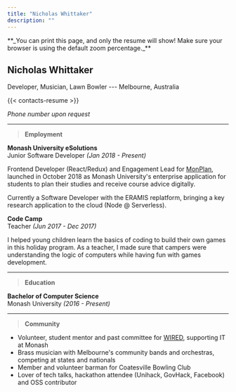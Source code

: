 ```yaml
---
title: "Nicholas Whittaker"
description: ""
---
```


<span class='hide-on-print'>
**_You can print this page, and only the resume will show! Make sure your browser is using the default zoom percentage._**
</span>

## <span>Nicholas Whittaker</span>

<span>Developer, Musician, Lawn Bowler --- Melbourne, Australia</span>

{{< contacts-resume >}}

<span>_Phone number upon request_</span>

---

> **Employment**

**Monash University eSolutions** \
Junior Software Developer _(Jan 2018 - Present)_

Frontend Developer (React/Redux) and Engagement Lead for [MonPlan](https://monplan.apps.monash.edu/), launched in October 2018 as Monash University's enterprise application for students to plan their studies and receive course advice digitally.

Currently a Software Developer with the ERAMIS replatform, bringing a key research application to the cloud (Node @ Serverless).

**Code Camp** \
Teacher _(Jun 2017 - Dec 2017)_

I helped young children learn the basics of coding to build their own games in this holiday program. As a teacher, I made sure that campers were understanding the logic of computers while having fun with games development.

---

> **Education**

**Bachelor of Computer Science** \
Monash University _(2016 - Present)_

<!-- A combination of practical and theoretical IT units, this course fosters critical thinking and design skills, covering the principles of software development and data analysis. \ -->
<!-- It gives insight into the IT industry, and helps students build their own toolbox for problem solving in their professional work. -->

---

> **Community**

- Volunteer, student mentor and past committee for [WIRED](https://wired.org.au), supporting IT at Monash
- Brass musician with Melbourne's community bands and orchestras, competing at states and nationals
- Member and volunteer barman for Coatesville Bowling Club
- Lover of tech talks, hackathon attendee (Unihack, GovHack, Facebook) and OSS contributor
